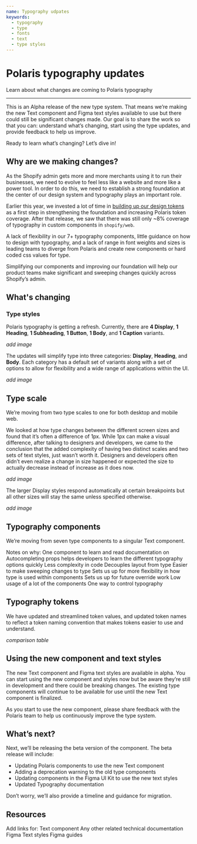 ```yaml
---
name: Typography udpates
keywords:
  - typography
  - type
  - fonts
  - text
  - type styles
---
```


# Polaris typography updates

Learn about what changes are coming to Polaris typography

---

This is an Alpha release of the new type system. That means we’re making the new Text component and Figma text styles available to use but there could still be significant changes made. Our goal is to share the work so that you can: understand what’s changing, start using the type updates, and provide feedback to help us improve.

Ready to learn what’s changing? Let’s dive in!

## Why are we making changes?

As the Shopify admin gets more and more merchants using it to run their businesses, we need to evolve to feel less like a website and more like a power tool. In order to do this, we need to establish a strong foundation at the center of our design system and typography plays an important role.

Earlier this year, we invested a lot of time in [building up our design tokens](https://ux.shopify.com/putting-the-system-back-in-our-design-system-b2c55a392dea) as a first step in strengthening the foundation and increasing Polaris token coverage. After that release, we saw that there was still only ~8% coverage of typography in custom components in `shopify/web`.

A lack of flexibility in our 7+ typography components, little guidance on how to design with typography, and a lack of range in font weights and sizes is leading teams to diverge from Polaris and create new components or hard coded css values for type.

Simplifying our components and improving our foundation will help our product teams make significant and sweeping changes quickly across Shopify’s admin.

## What's changing

### Type styles

Polaris typography is getting a refresh. Currently, there are **4 Display**, **1 Heading**, **1 Subheading**, **1 Button**, **1 Body**, and **1 Caption** variants.

_add image_

The updates will simplify type into three categories: **Display**, **Heading**, and **Body**. Each category has a default set of variants along with a set of options to allow for flexibility and a wide range of applications within the UI.

_add image_

## Type scale

We’re moving from two type scales to one for both desktop and mobile web.

We looked at how type changes between the different screen sizes and found that it’s often a difference of 1px. While 1px can make a visual difference, after talking to designers and developers, we came to the conclusion that the added complexity of having two distinct scales and two sets of text styles, just wasn’t worth it. Designers and developers often didn’t even realize a change in size happened or expected the size to actually decrease instead of increase as it does now.

_add image_

The larger Display styles respond automatically at certain breakpoints but all other sizes will stay the same unless specified otherwise.

_add image_

## Typography components

We’re moving from seven type components to a singular Text component.

Notes on why:
One component to learn and read documentation on
Autocompleting props helps developers to learn the different typography options quickly
Less complexity in code
Decouples layout from type
Easier to make sweeping changes to type
Sets us up for more flexibility in how type is used within components
Sets us up for future override work
Low usage of a lot of the components
One way to control typography

## Typography tokens

We have updated and streamlined token values, and updated token names to reflect a token naming convention that makes tokens easier to use and understand.

_comparison table_

## Using the new component and text styles

The new Text component and Figma text styles are available in alpha. You can start using the new component and styles now but be aware they’re still in development and there could be breaking changes. The existing type components will continue to be available for use until the new Text component is finalized.

As you start to use the new component, please share feedback with the Polaris team to help us continuously improve the type system.

## What’s next?

Next, we’ll be releasing the beta version of the component. The beta release will include:

- Updating Polaris components to use the new Text component
- Adding a deprecation warning to the old type components
- Updating components in the Figma UI Kit to use the new text styles
- Updated Typography documentation

Don’t worry, we’ll also provide a timeline and guidance for migration.

## Resources

Add links for:
Text component
Any other related technical documentation
Figma Text styles
Figma guides
